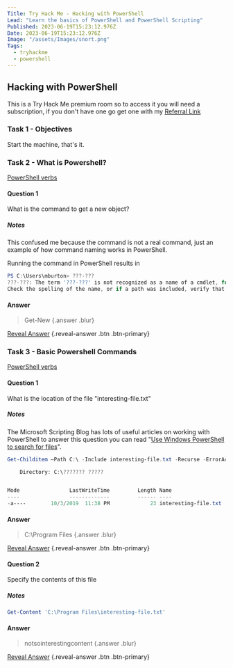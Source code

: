 ```yaml
---
Title: Try Hack Me - Hacking with PowerShell
Lead: "Learn the basics of PowerShell and PowerShell Scripting"
Published: 2023-06-19T15:23:12.976Z
Date: 2023-06-19T15:23:12.976Z
Image: "/assets/Images/snort.png"
Tags:
  - tryhackme
  - powershell
---
```


## Hacking with PowerShell

This is a Try Hack Me premium room so to access it you will need a subscription, if you don't have one go get one with my [Referral Link](https://tryhackme.com/signup?referrer=638ca30a6675850049e4858e)

### Task 1 -  Objectives

Start the machine, that's it.

### Task 2 - What is Powershell?

[PowerShell verbs](https://docs.microsoft.com/en-us/powershell/scripting/developer/cmdlet/approved-verbs-for-windows-powershell-commands?view=powershell-7)


#### Question 1

What is the command to get a new object?

##### Notes

This confused me because the command is not a real command, just an example of how command naming works in PowerShell.

Running the command in PowerShell results in

``` powershell
PS C:\Users\mburton> ???-???
???-???: The term '???-???' is not recognized as a name of a cmdlet, function, script file, or executable program.
Check the spelling of the name, or if a path was included, verify that the path is correct and try again.
```

#### Answer
> Get-New {.answer .blur} 

[Reveal Answer](#) {.reveal-answer .btn .btn-primary}


### Task 3 - Basic Powershell Commands

[PowerShell verbs](https://docs.microsoft.com/en-us/powershell/scripting/developer/cmdlet/approved-verbs-for-windows-powershell-commands?view=powershell-7)


#### Question 1

What is the location of the file "interesting-file.txt"

##### Notes

The Microsoft Scripting Blog has lots of useful articles on working with PowerShell to answer this question you can read "[Use Windows PowerShell to search for files](https://devblogs.microsoft.com/scripting/use-windows-powershell-to-search-for-files/)".

``` powershell
Get-Childitem –Path C:\ -Include interesting-file.txt -Recurse -ErrorAction SilentlyContinue

    Directory: C:\??????? ?????


Mode                LastWriteTime         Length Name
----                -------------         ------ ----
-a----        10/3/2019  11:38 PM             23 interesting-file.txt
```

#### Answer
> C:\Program Files {.answer .blur} 

[Reveal Answer](#) {.reveal-answer .btn .btn-primary}

#### Question 2

Specify the contents of this file

##### Notes

``` powershell
Get-Content 'C:\Program Files\interesting-file.txt'
```

#### Answer
> notsointerestingcontent {.answer .blur}

[Reveal Answer](#) {.reveal-answer .btn .btn-primary}